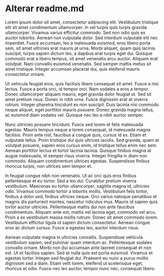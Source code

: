 # Alterar readme.md 


Lorem ipsum dolor sit amet, consectetur adipiscing elit. Vestibulum tristique elit sit amet condimentum ullamcorper. In vel turpis quis turpis gravida ullamcorper. Vivamus varius efficitur commodo. Sed non odio quis ex auctor lobortis. Aenean non vulputate dolor. Sed interdum vulputate elit nec imperdiet. Fusce accumsan, leo a malesuada euismod, eros libero porta sem, sit amet ultricies erat mauris at urna. Morbi aliquet, quam quis lacinia suscipit, turpis sapien dictum leo, a dapibus erat turpis eget dui. Quisque commodo erat a libero tempus, sit amet venenatis arcu auctor. Aliquam erat volutpat. Nam convallis euismod venenatis. Sed semper mattis metus sit amet tristique. Integer accumsan placerat dui, quis eleifend mauris consectetur ornare.

Ut vehicula feugiat eros, quis facilisis libero consequat sit amet. Fusce a nisi lectus. Fusce a porta orci, id tempor orci. Nam sodales a eros a tempor. Donec ullamcorper aliquam mauris, eget gravida dolor feugiat ut. Sed sit amet pretium risus. Donec in nibh urna. Fusce dignissim erat at viverra rutrum. Integer pharetra tincidunt ex non suscipit. Duis lacinia nisi commodo neque aliquet, eget porttitor mauris posuere. Donec gravida magna tellus, ac euismod diam sodales vel. Quisque nec leo a nibh auctor semper.

Nunc ultricies posuere tincidunt. Fusce sed lorem et felis malesuada egestas. Mauris tempus neque a lorem consequat, id malesuada magna facilisis. Proin ante nisl, faucibus a congue quis, cursus id ex. Etiam et vulputate tellus. Proin tristique dui quis ultrices iaculis. Sed gravida, quam at volutpat posuere, sapien eros cursus enim, id tristique tellus enim nec sem. Aenean porttitor lectus et tortor lacinia lacinia. Quisque finibus magna at augue malesuada, id semper risus viverra. Integer fringilla in diam non commodo. Aliquam condimentum ultrices egestas. Suspendisse finibus rhoncus turpis, non ultrices sem tempor et.

In feugiat congue nibh non venenatis. Ut ac orci quis eros finibus pellentesque et eu tortor. Sed a leo dui. Curabitur pretium viverra vestibulum. Maecenas eu tortor ullamcorper, sagittis magna id, ultricies odio. Vivamus commodo tortor a lobortis mollis. Vestibulum felis tortor, finibus a dolor sed, finibus ultrices neque. Orci varius natoque penatibus et magnis dis parturient montes, nascetur ridiculus mus. Mauris id sapien quis tortor auctor ultricies. Pellentesque mattis dui non ante faucibus condimentum. Aliquam ante est, mattis vel lacinia eget, commodo vel arcu. Proin a ex vestibulum massa mollis rutrum. Donec sit amet commodo lorem. Vestibulum efficitur ligula id sapien dictum consectetur. Aenean congue eros ac dictum cursus. Fusce a egestas leo, auctor interdum risus.

Aenean vulputate magna in ultricies convallis. Suspendisse vehicula vestibulum sapien, sed pulvinar quam interdum ac. Pellentesque sodales convallis ornare. Morbi non dui accumsan ante laoreet consequat et non est. Ut et facilisis sapien. Sed at nulla quis est porta euismod. Vivamus et egestas tortor. Integer sed feugiat dui. Praesent eu nunc a purus mollis dignissim sed a diam. Etiam velit lorem, eleifend ut scelerisque eget, rhoncus et odio. Fusce nec leo auctor, tempor nunc nec, consequat libero.


